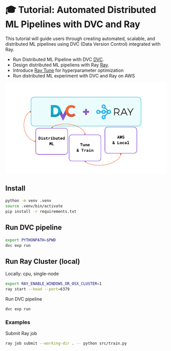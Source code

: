 # 🎓 Tutorial: Automated Distributed ML Pipelines with DVC and Ray
This tutorial will guide users through creating automated, scalable, and distributed ML pipelines using DVC (Data Version Control) integrated with Ray. 

- Run Distributed ML Pipeline with DVC [DVC](https://dvc.org/). 
- Design distributed ML pipeliens with Ray [Ray](https://www.ray.io/). 
- Introduce [Ray Tune](https://docs.ray.io/en/latest/tune/index.html) for hyperparameter optimization 
- Run distributed ML experiment with DVC and Ray on AWS 

![DVC + Ray](src/static/preview.png "DVC + Ray")

## Install 

```bash
python -m venv .venv
source .venv/bin/activate
pip install -r requirements.txt
```

## Run DVC pipeline 

```bash
export PYTHONPATH=$PWD
dvc exp run
```


## Run Ray Cluster (local)

Locally: cpu, single-node

```bash
export RAY_ENABLE_WINDOWS_OR_OSX_CLUSTER=1
ray start --head --port=6379
```

Run DVC pipeline 

```bash
dvc exp run
```

### Examples 

Submit Ray job 
```bash
ray job submit --working-dir . -- python src/train.py
```
